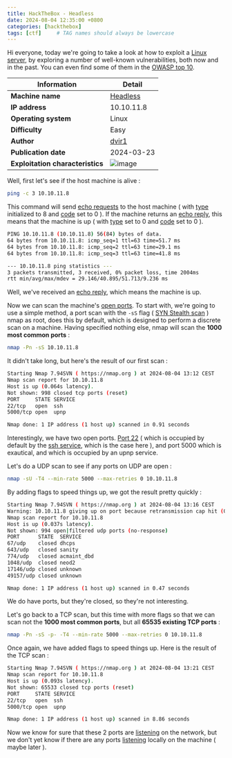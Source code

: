 ```yaml
---
title: HackTheBox - Headless
date: 2024-08-04 12:35:00 +0800
categories: [hackthebox]
tags: [ctf]     # TAG names should always be lowercase
---
```


Hi everyone, today we're going to take a look at how to exploit a [Linux server](https://www.redhat.com/en/topics/linux/linux-server), by exploring a number of well-known vulnerabilities, both now and in the past. You can even find some of them in the [OWASP top 10](https://owasp.org/www-project-top-ten/). 

| **Information**         | **Detail**                          |
|-------------------------|-------------------------------------|
| **Machine name**   | [Headless](https://app.hackthebox.com/machines/Headless)                            |
| **IP address**          | 10.10.11.8                          |
| **Operating system** | Linux                            |
| **Difficulty**          | Easy                                |
| **Author**              | [dvir1](https://app.hackthebox.com/users/1422414)                     |
| **Publication date** | 2024-03-23                          |
| **Exploitation characteristics** | ![image](https://github.com/user-attachments/assets/6b673384-85f2-41ae-9df7-2b13a9285507) |

Well, first let's see if the host machine is alive :

```bash
ping -c 3 10.10.11.8
```

This command will send [echo requests](https://www.oreilly.com/library/view/internet-core-protocols/1565925726/re56.html) to the host machine ( with [type](https://en.wikipedia.org/wiki/Internet_Control_Message_Protocol) initialized to 8 and [code](https://en.wikipedia.org/wiki/Internet_Control_Message_Protocol) set to 0 ). If the machine returns an [echo reply](https://www.oreilly.com/library/view/internet-core-protocols/1565925726/re56.html), this means that the machine is up ( with [type](https://en.wikipedia.org/wiki/Internet_Control_Message_Protocol) set to 0 and [code](https://en.wikipedia.org/wiki/Internet_Control_Message_Protocol) set to 0 ).

```bash
PING 10.10.11.8 (10.10.11.8) 56(84) bytes of data.
64 bytes from 10.10.11.8: icmp_seq=1 ttl=63 time=51.7 ms
64 bytes from 10.10.11.8: icmp_seq=2 ttl=63 time=29.1 ms
64 bytes from 10.10.11.8: icmp_seq=3 ttl=63 time=41.8 ms

--- 10.10.11.8 ping statistics ---
3 packets transmitted, 3 received, 0% packet loss, time 2004ms
rtt min/avg/max/mdev = 29.146/40.895/51.713/9.236 ms
```

Well, we've received an [echo reply](https://www.oreilly.com/library/view/internet-core-protocols/1565925726/re56.html), which means the machine is up.

Now we can scan the machine's [open ports](https://www.beyondtrust.com/blog/entry/what-is-an-open-port-what-are-the-security-implications). To start with, we're going to use a simple method, a port scan with the `-sS` flag ( [SYN Stealth scan](https://nmap.org/book/synscan.html) ) nmap as root, does this by default, which is designed to perform a discrete scan on a machine. Having specified nothing else, nmap will scan the **1000 most common ports** :

```bash
nmap -Pn -sS 10.10.11.8
```

It didn't take long, but here's the result of our first scan :

```bash
Starting Nmap 7.94SVN ( https://nmap.org ) at 2024-08-04 13:12 CEST
Nmap scan report for 10.10.11.8
Host is up (0.064s latency).
Not shown: 998 closed tcp ports (reset)
PORT     STATE SERVICE
22/tcp   open  ssh
5000/tcp open  upnp

Nmap done: 1 IP address (1 host up) scanned in 0.91 seconds
```

Interestingly, we have two open ports. [Port 22](https://www.ionos.com/help/server-cloud-infrastructure/getting-started/important-security-information-for-your-server/changing-the-default-ssh-port/) ( which is occupied by default by the [ssh service](https://www.techtarget.com/searchsecurity/definition/Secure-Shell), which is the case here ), and port 5000 which is exautical, and which is occupied by an upnp service.

Let's do a UDP scan to see if any ports on UDP are open :

```bash
nmap -sU -T4 --min-rate 5000 --max-retries 0 10.10.11.8
```

By adding flags to speed things up, we got the result pretty quickly :

```bash
Starting Nmap 7.94SVN ( https://nmap.org ) at 2024-08-04 13:16 CEST
Warning: 10.10.11.8 giving up on port because retransmission cap hit (0).
Nmap scan report for 10.10.11.8
Host is up (0.037s latency).
Not shown: 994 open|filtered udp ports (no-response)
PORT      STATE  SERVICE
67/udp    closed dhcps
643/udp   closed sanity
774/udp   closed acmaint_dbd
1048/udp  closed neod2
17146/udp closed unknown
49157/udp closed unknown

Nmap done: 1 IP address (1 host up) scanned in 0.47 seconds
```

We do have ports, but they're closed, so they're not interesting.

Let's go back to a TCP scan, but this time with more flags so that we can scan not the **1000 most common ports**, but all **65535 existing TCP ports** :

```bash
nmap -Pn -sS -p- -T4 --min-rate 5000 --max-retries 0 10.10.11.8
```

Once again, we have added flags to speed things up. Here is the result of the TCP scan :

```bash
Starting Nmap 7.94SVN ( https://nmap.org ) at 2024-08-04 13:21 CEST
Nmap scan report for 10.10.11.8
Host is up (0.093s latency).
Not shown: 65533 closed tcp ports (reset)
PORT     STATE SERVICE
22/tcp   open  ssh
5000/tcp open  upnp

Nmap done: 1 IP address (1 host up) scanned in 8.86 seconds
```

Now we know for sure that these 2 ports are [listening](https://www.javatpoint.com/what-is-listening-port) on the network, but we don't yet know if there are any ports [listening](https://www.javatpoint.com/what-is-listening-port) locally on the machine ( maybe later ).
